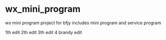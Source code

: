 # wx_mini_program
wx mini program project for bfjy
includes mini program and service program

1th edit
2th edit
3th edit
4
brandy edit
